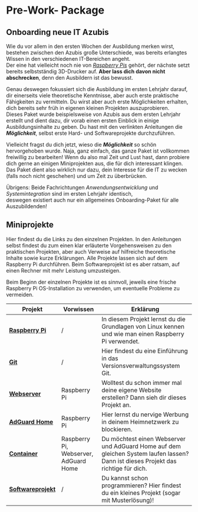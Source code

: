# Pre-Work- Package
## Onboarding neue IT Azubis


Wie du vor allem in den ersten Wochen der Ausbildung merken wirst, bestehen zwischen den Azubis große Unterschiede, was bereits erlangtes Wissen in den verschiedenen IT-Bereichen angeht.  
Der eine hat vielleicht noch nie von [*Raspberry Pis*](https://www.raspberrypi.com/about/) gehört, der nächste setzt bereits selbstständig 3D-Drucker auf. **Aber lass dich davon nicht abschrecken**, denn den Ausbildern ist das bewusst.

Genau deswegen fokussiert sich die Ausbildung im ersten Lehrjahr darauf, dir einerseits viele theoretische Kenntnisse, aber auch erste praktische Fähigkeiten zu vermitteln. Du wirst aber auch erste Möglichkeiten erhalten, dich bereits sehr früh in eigenen kleinen Projekten auszuprobieren.  
Dieses Paket wurde beispielsweise von Azubis aus dem ersten Lehrjahr erstellt und dient dazu, dir vorab einen ersten Einblick in einige Ausbildungsinhalte zu geben. Du hast mit den verlinkten Anleitungen die ***Möglichkeit***, selbst erste Hard- und Softwareprojekte durchzuführen.

Vielleicht fragst du dich jetzt, wieso die ***Möglichkeit*** so schön hervorgehoben wurde. Naja, ganz einfach, das ganze Paket ist vollkommen freiwillig zu bearbeiten! Wenn du also mal Zeit und Lust hast, dann probiere dich gerne an einigen Miniprojekten aus, die für dich interessant klingen.    
Das Paket dient also wirklich nur dazu, dein Interesse für die IT zu wecken (falls noch nicht geschehen) und um Zeit zu überbrücken.

Übrigens: Beide Fachrichtungen *Anwendungsentwicklung* und *Systemintegration* sind im ersten Lehrjahr identisch,  
deswegen existiert auch nur ein allgemeines Onboarding-Paket für alle Auszubildenden!  


## Miniprojekte
Hier findest du die Links zu den einzelnen Projekten. In den Anleitungen selbst findest du zum einen klar erläuterte Vorgehensweisen zu den praktischen Projekten, aber auch Verweise auf hilfreiche theoretische Inhalte sowie kurze Erklärungen. Alle Projekte lassen sich auf dem Raspberry Pi durchführen. Beim Softwareprojekt ist es aber ratsam, auf einen Rechner mit mehr Leistung umzusteigen.

Beim Beginn der einzelnen Projekte ist es sinnvoll, jeweils eine frische Raspberry Pi OS-Installation zu verwenden, um eventuelle Probleme zu vermeiden.


| Projekt      | Vorwissen     | Erklärung |
|--------------|---------------|-----------|
|[**Raspberry Pi**](<Raspberry Pi/>)|/|In diesem Projekt lernst du die Grundlagen von Linux kennen und wie man einen Raspberry Pi verwendet.|
|[**Git**](Git/)|/|Hier findest du eine Einführung in das Versionsverwaltungssystem Git.|
|[**Webserver**](../si-it-prwrkpckg-webserver)|Raspberry Pi|Wolltest du schon immer mal deine eigene Website erstellen? Dann sieh dir dieses Projekt an.|
|[**AdGuard Home**](<AdGuard Home/>)|Raspberry Pi|Hier lernst du nervige Werbung in deinem Heimnetzwerk zu blockieren.|
|[**Container**](Container/)|Raspberry Pi, Webserver, AdGuard Home|Du möchtest einen Webserver und AdGuard Home auf dem gleichen System laufen lassen? Dann ist dieses Projekt das richtige für dich.|
|[**Softwareprojekt**]()|/|Du kannst schon programmieren? Hier findest du ein kleines Projekt (sogar mit Musterlösung)!|
